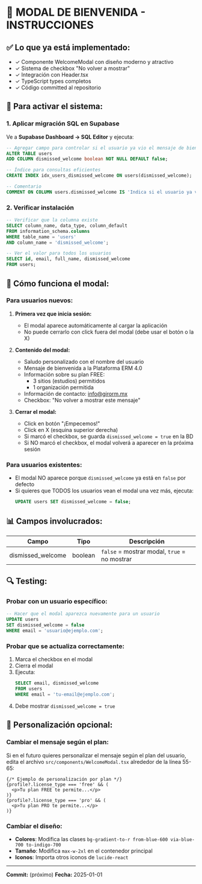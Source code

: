 # 🎉 MODAL DE BIENVENIDA - INSTRUCCIONES

## ✅ Lo que ya está implementado:

- ✓ Componente WelcomeModal con diseño moderno y atractivo
- ✓ Sistema de checkbox "No volver a mostrar"
- ✓ Integración con Header.tsx
- ✓ TypeScript types completos
- ✓ Código committed al repositorio

## 🚀 Para activar el sistema:

### 1. Aplicar migración SQL en Supabase

Ve a **Supabase Dashboard → SQL Editor** y ejecuta:

```sql
-- Agregar campo para controlar si el usuario ya vio el mensaje de bienvenida
ALTER TABLE users
ADD COLUMN dismissed_welcome boolean NOT NULL DEFAULT false;

-- Índice para consultas eficientes
CREATE INDEX idx_users_dismissed_welcome ON users(dismissed_welcome);

-- Comentario
COMMENT ON COLUMN users.dismissed_welcome IS 'Indica si el usuario ya vio y descartó el modal de bienvenida';
```

### 2. Verificar instalación

```sql
-- Verificar que la columna existe
SELECT column_name, data_type, column_default
FROM information_schema.columns
WHERE table_name = 'users'
AND column_name = 'dismissed_welcome';

-- Ver el valor para todos los usuarios
SELECT id, email, full_name, dismissed_welcome
FROM users;
```

## 🎨 Cómo funciona el modal:

### Para usuarios nuevos:

1. **Primera vez que inicia sesión:**
   - El modal aparece automáticamente al cargar la aplicación
   - No puede cerrarlo con click fuera del modal (debe usar el botón o la X)

2. **Contenido del modal:**
   - Saludo personalizado con el nombre del usuario
   - Mensaje de bienvenida a la Plataforma ERM 4.0
   - Información sobre su plan FREE:
     - 3 sitios (estudios) permitidos
     - 1 organización permitida
   - Información de contacto: info@girorm.mx
   - Checkbox: "No volver a mostrar este mensaje"

3. **Cerrar el modal:**
   - Click en botón "¡Empecemos!"
   - Click en X (esquina superior derecha)
   - Si marcó el checkbox, se guarda `dismissed_welcome = true` en la BD
   - Si NO marcó el checkbox, el modal volverá a aparecer en la próxima sesión

### Para usuarios existentes:

- El modal NO aparece porque `dismissed_welcome` ya está en `false` por defecto
- Si quieres que TODOS los usuarios vean el modal una vez más, ejecuta:
  ```sql
  UPDATE users SET dismissed_welcome = false;
  ```

## 📊 Campos involucrados:

| Campo | Tipo | Descripción |
|-------|------|-------------|
| dismissed_welcome | boolean | `false` = mostrar modal, `true` = no mostrar |

## 🔍 Testing:

### Probar con un usuario específico:

```sql
-- Hacer que el modal aparezca nuevamente para un usuario
UPDATE users
SET dismissed_welcome = false
WHERE email = 'usuario@ejemplo.com';
```

### Probar que se actualiza correctamente:

1. Marca el checkbox en el modal
2. Cierra el modal
3. Ejecuta:
   ```sql
   SELECT email, dismissed_welcome
   FROM users
   WHERE email = 'tu-email@ejemplo.com';
   ```
4. Debe mostrar `dismissed_welcome = true`

## 🎯 Personalización opcional:

### Cambiar el mensaje según el plan:

Si en el futuro quieres personalizar el mensaje según el plan del usuario, edita el archivo `src/components/WelcomeModal.tsx` alrededor de la línea 55-65:

```tsx
{/* Ejemplo de personalización por plan */}
{profile?.license_type === 'free' && (
  <p>Tu plan FREE te permite...</p>
)}
{profile?.license_type === 'pro' && (
  <p>Tu plan PRO te permite...</p>
)}
```

### Cambiar el diseño:

- **Colores**: Modifica las clases `bg-gradient-to-r from-blue-600 via-blue-700 to-indigo-700`
- **Tamaño**: Modifica `max-w-2xl` en el contenedor principal
- **Iconos**: Importa otros iconos de `lucide-react`

---

**Commit:** (próximo)
**Fecha:** 2025-01-01

